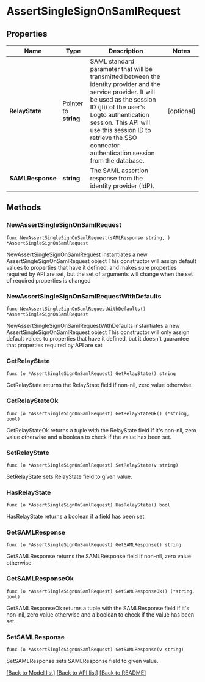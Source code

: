 # AssertSingleSignOnSamlRequest

## Properties

Name | Type | Description | Notes
------------ | ------------- | ------------- | -------------
**RelayState** | Pointer to **string** | SAML standard parameter that will be transmitted between the identity provider and the service provider. It will be used as the session ID (jti) of the user&#39;s Logto authentication session. This API will use this session ID to retrieve the SSO connector authentication session from the database. | [optional] 
**SAMLResponse** | **string** | The SAML assertion response from the identity provider (IdP). | 

## Methods

### NewAssertSingleSignOnSamlRequest

`func NewAssertSingleSignOnSamlRequest(sAMLResponse string, ) *AssertSingleSignOnSamlRequest`

NewAssertSingleSignOnSamlRequest instantiates a new AssertSingleSignOnSamlRequest object
This constructor will assign default values to properties that have it defined,
and makes sure properties required by API are set, but the set of arguments
will change when the set of required properties is changed

### NewAssertSingleSignOnSamlRequestWithDefaults

`func NewAssertSingleSignOnSamlRequestWithDefaults() *AssertSingleSignOnSamlRequest`

NewAssertSingleSignOnSamlRequestWithDefaults instantiates a new AssertSingleSignOnSamlRequest object
This constructor will only assign default values to properties that have it defined,
but it doesn't guarantee that properties required by API are set

### GetRelayState

`func (o *AssertSingleSignOnSamlRequest) GetRelayState() string`

GetRelayState returns the RelayState field if non-nil, zero value otherwise.

### GetRelayStateOk

`func (o *AssertSingleSignOnSamlRequest) GetRelayStateOk() (*string, bool)`

GetRelayStateOk returns a tuple with the RelayState field if it's non-nil, zero value otherwise
and a boolean to check if the value has been set.

### SetRelayState

`func (o *AssertSingleSignOnSamlRequest) SetRelayState(v string)`

SetRelayState sets RelayState field to given value.

### HasRelayState

`func (o *AssertSingleSignOnSamlRequest) HasRelayState() bool`

HasRelayState returns a boolean if a field has been set.

### GetSAMLResponse

`func (o *AssertSingleSignOnSamlRequest) GetSAMLResponse() string`

GetSAMLResponse returns the SAMLResponse field if non-nil, zero value otherwise.

### GetSAMLResponseOk

`func (o *AssertSingleSignOnSamlRequest) GetSAMLResponseOk() (*string, bool)`

GetSAMLResponseOk returns a tuple with the SAMLResponse field if it's non-nil, zero value otherwise
and a boolean to check if the value has been set.

### SetSAMLResponse

`func (o *AssertSingleSignOnSamlRequest) SetSAMLResponse(v string)`

SetSAMLResponse sets SAMLResponse field to given value.



[[Back to Model list]](../README.md#documentation-for-models) [[Back to API list]](../README.md#documentation-for-api-endpoints) [[Back to README]](../README.md)


